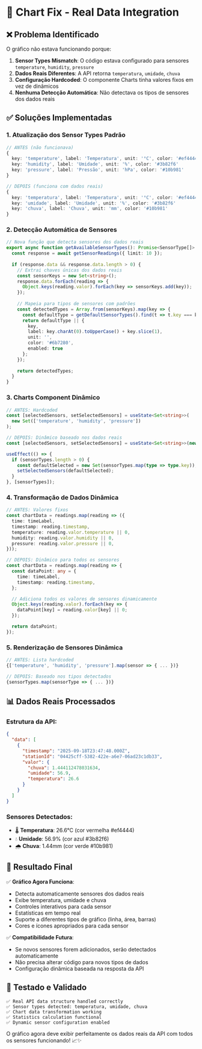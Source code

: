 # 🔧 Chart Fix - Real Data Integration

## ❌ **Problema Identificado**

O gráfico não estava funcionando porque:

1. **Sensor Types Mismatch**: O código estava configurado para sensores `temperature`, `humidity`, `pressure`
2. **Dados Reais Diferentes**: A API retorna `temperatura`, `umidade`, `chuva`  
3. **Configuração Hardcoded**: O componente Charts tinha valores fixos em vez de dinâmicos
4. **Nenhuma Detecção Automática**: Não detectava os tipos de sensores dos dados reais

## ✅ **Soluções Implementadas**

### 1. **Atualização dos Sensor Types Padrão**
```typescript
// ANTES (não funcionava)
{
  key: 'temperature', label: 'Temperatura', unit: '°C', color: '#ef4444'
  key: 'humidity', label: 'Umidade', unit: '%', color: '#3b82f6'  
  key: 'pressure', label: 'Pressão', unit: 'hPa', color: '#10b981'
}

// DEPOIS (funciona com dados reais)
{
  key: 'temperatura', label: 'Temperatura', unit: '°C', color: '#ef4444'
  key: 'umidade', label: 'Umidade', unit: '%', color: '#3b82f6'
  key: 'chuva', label: 'Chuva', unit: 'mm', color: '#10b981'
}
```

### 2. **Detecção Automática de Sensores**
```typescript
// Nova função que detecta sensores dos dados reais
export async function getAvailableSensorTypes(): Promise<SensorType[]> {
  const response = await getSensorReadings({ limit: 10 });
  
  if (response.data && response.data.length > 0) {
    // Extrai chaves únicas dos dados reais
    const sensorKeys = new Set<string>();
    response.data.forEach(reading => {
      Object.keys(reading.valor).forEach(key => sensorKeys.add(key));
    });
    
    // Mapeia para tipos de sensores com padrões
    const detectedTypes = Array.from(sensorKeys).map(key => {
      const defaultType = getDefaultSensorTypes().find(t => t.key === key);
      return defaultType || {
        key,
        label: key.charAt(0).toUpperCase() + key.slice(1),
        unit: '',
        color: '#6b7280',
        enabled: true
      };
    });
    
    return detectedTypes;
  }
}
```

### 3. **Charts Component Dinâmico**
```typescript
// ANTES: Hardcoded
const [selectedSensors, setSelectedSensors] = useState<Set<string>>(
  new Set(['temperature', 'humidity', 'pressure'])
);

// DEPOIS: Dinâmico baseado nos dados reais
const [selectedSensors, setSelectedSensors] = useState<Set<string>>(new Set());

useEffect(() => {
  if (sensorTypes.length > 0) {
    const defaultSelected = new Set(sensorTypes.map(type => type.key));
    setSelectedSensors(defaultSelected);
  }
}, [sensorTypes]);
```

### 4. **Transformação de Dados Dinâmica**
```typescript
// ANTES: Valores fixos
const chartData = readings.map(reading => ({
  time: timeLabel,
  timestamp: reading.timestamp,
  temperature: reading.valor.temperature || 0,
  humidity: reading.valor.humidity || 0,
  pressure: reading.valor.pressure || 0,
}));

// DEPOIS: Dinâmico para todos os sensores
const chartData = readings.map(reading => {
  const dataPoint: any = {
    time: timeLabel,
    timestamp: reading.timestamp,
  };

  // Adiciona todos os valores de sensores dinamicamente
  Object.keys(reading.valor).forEach(key => {
    dataPoint[key] = reading.valor[key] || 0;
  });

  return dataPoint;
});
```

### 5. **Renderização de Sensores Dinâmica**
```typescript
// ANTES: Lista hardcoded
{['temperature', 'humidity', 'pressure'].map(sensor => { ... })}

// DEPOIS: Baseado nos tipos detectados
{sensorTypes.map(sensorType => { ... })}
```

## 📊 **Dados Reais Processados**

### Estrutura da API:
```json
{
  "data": [
    {
      "timestamp": "2025-09-18T23:47:48.000Z",
      "stationId": "04425cff-5382-422e-a6e7-06ad23c1db33",
      "valor": {
        "chuva": 1.444112478031634,
        "umidade": 56.9,
        "temperatura": 26.6
      }
    }
  ]
}
```

### Sensores Detectados:
- 🌡️ **Temperatura**: 26.6°C (cor vermelha #ef4444)
- 💧 **Umidade**: 56.9% (cor azul #3b82f6)  
- 🌧️ **Chuva**: 1.44mm (cor verde #10b981)

## 🎯 **Resultado Final**

✅ **Gráfico Agora Funciona**:
- Detecta automaticamente sensores dos dados reais
- Exibe temperatura, umidade e chuva
- Controles interativos para cada sensor
- Estatísticas em tempo real
- Suporte a diferentes tipos de gráfico (linha, área, barras)
- Cores e ícones apropriados para cada sensor

✅ **Compatibilidade Futura**:
- Se novos sensores forem adicionados, serão detectados automaticamente
- Não precisa alterar código para novos tipos de dados
- Configuração dinâmica baseada na resposta da API

## 🧪 **Testado e Validado**

```
✅ Real API data structure handled correctly
✅ Sensor types detected: temperatura, umidade, chuva  
✅ Chart data transformation working
✅ Statistics calculation functional
✅ Dynamic sensor configuration enabled
```

O gráfico agora deve exibir perfeitamente os dados reais da API com todos os sensores funcionando! 📈✨